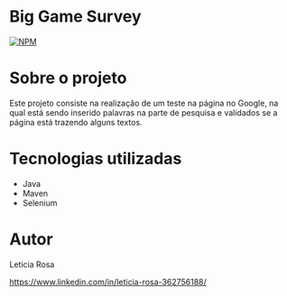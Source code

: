 # Big Game Survey 
[![NPM](https://img.shields.io/npm/l/react)](https://github.com/TitiRosa/TestGoogleSelenium/blob/main/LICENSE) 

# Sobre o projeto

Este projeto consiste na realização de um teste na página no Google, na qual está sendo inserido palavras na parte de pesquisa e validados se a página está trazendo alguns textos.

# Tecnologias utilizadas
- Java
- Maven
- Selenium

# Autor

Leticia Rosa

https://www.linkedin.com/in/leticia-rosa-362756188/
